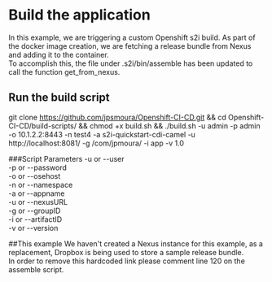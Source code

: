 # Build the application
In this example, we are triggering a custom Openshift s2i build. As part of the docker image creation, we are fetching a release bundle from Nexus and adding it to the container. <br /> To accomplish this, the file under .s2i/bin/assemble has been updated to call the function get_from_nexus.

## Run the build script
git clone https://github.com/jpsmoura/Openshift-CI-CD.git &&
cd Openshift-CI-CD/build-scripts/ &&
chmod +x build.sh &&
./build.sh -u admin -p admin -o 10.1.2.2:8443 -n test4 -a s2i-quickstart-cdi-camel -u http://localhost:8081/ -g /com/jpmoura/ -i app -v 1.0

###Script Parameters
-u or --user<br/>
-p or --password<br/>
-o or --osehost<br/>
-n or --namespace<br/>
-a or --appname<br/>
-u or --nexusURL<br/>
-g or --groupID<br/>
-i or --artifactID<br/>
-v or --version

##This example
We haven't created a Nexus instance for this example, as a replacement, Dropbox is being used to store a sample release bundle.<br/>
In order to remove this hardcoded link please comment line 120 on the assemble script.
